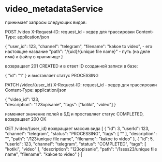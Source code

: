 # video_metadataService

принимает запросы следующих видов:

POST /video
X-Request-ID: request_id - хедер для трассировки
Content-Type: application/json

{
    "user_id": 123,
    "channel": "telegram",
    "filename": "kakoe to video",            - его настоящее название
    "path": "/{uid}/{unique file name}" - путь (на деле имя) к файлу в хранилище
}

возвращает 201 CREATED и в ответ ID созданной записи в базе:

{
  "id": "1"
}
и выставляет статус PROCESSING

PATCH /video/{user_id}
X-Request-ID: request_id - хедер для трассировки
Content-Type: application/json

{
  "video_id": 123,          
  "description": "123opisanie",
  "tags": ["kotiki", "video"]
}

изменяет значение полей в БД и проставляет статус COMPLETED, возвращает 200 OK

GET /video/{user_id}
возвращает массив вида
[
    {
        "id": 3,
        "userId": 123,
        "channel": "telegram",
        "status": "PROCESSING",
        "tags": [
            ""
        ],
        "description": "",
        "path": "/123/unique file name",
        "filename": "kakoe to video"
    },
    {
        "id": 5,
        "userId": 123,
        "channel": "telegram",
        "status": "COMPLETED",
        "tags": [
            "kotiki",
            "video"
        ],
        "description": "123opisanie",
        "path": "/1ssss23/unique file name",
        "filename": "kakoe to video"
    }
]


